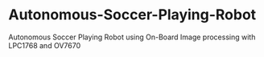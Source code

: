 # Autonomous-Soccer-Playing-Robot
Autonomous Soccer Playing Robot using On-Board Image processing with LPC1768 and OV7670
